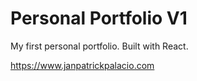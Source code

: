 # Personal Portfolio V1
My first personal portfolio. Built with React. 

https://www.janpatrickpalacio.com
